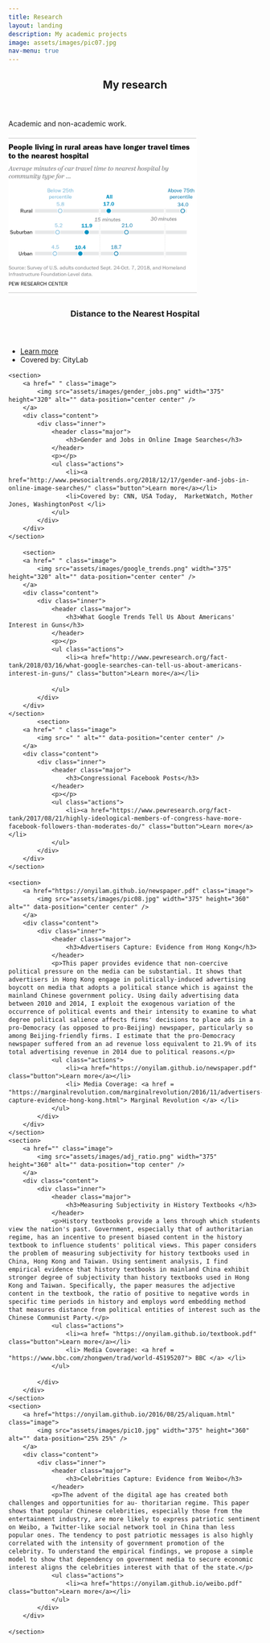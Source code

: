 ```yaml
---
title: Research
layout: landing
description: My academic projects
image: assets/images/pic07.jpg
nav-menu: true
---
```


<!-- Main -->
<div id="main">

<!-- One -->
<section id="one">
	<div class="inner">
		<header class="major">
			<h2>My research</h2>
		</header>
		<p>  Academic and non-academic work.</p>
	</div>
</section>

<!-- Two -->
<section id="two" class="spotlights">
	<section>
		<a href=" " class="image">
			<img src="assets/images/hospital.png" width="375" height="320" alt="" data-position="center center" />
		</a>
		<div class="content">
			<div class="inner">
				<header class="major">
					<h3>Distance to the Nearest Hospital</h3>
				</header>
				<p></p>
				<ul class="actions">
					<li><a href="http://www.pewresearch.org/fact-tank/2018/12/12/how-far-americans-live-from-the-closest-hospital-differs-by-community-type/" class="button">Learn more</a></li>
					<li>Covered by: CityLab</li>
				</ul>
			</div>
		</div>
	</section>
	
	<section>
		<a href=" " class="image">
			<img src="assets/images/gender_jobs.png" width="375" height="320" alt="" data-position="center center" />
		</a>
		<div class="content">
			<div class="inner">
				<header class="major">
					<h3>Gender and Jobs in Online Image Searches</h3>
				</header>
				<p></p>
				<ul class="actions">
					<li><a href="http://www.pewsocialtrends.org/2018/12/17/gender-and-jobs-in-online-image-searches/" class="button">Learn more</a></li>
					<li>Covered by: CNN, USA Today,  MarketWatch, Mother Jones, WashingtonPost </li>
				</ul>
			</div>
		</div>
	</section>
	
		<section>
		<a href=" " class="image">
			<img src="assets/images/google_trends.png" width="375" height="320" alt="" data-position="center center" />
		</a>
		<div class="content">
			<div class="inner">
				<header class="major">
					<h3>What Google Trends Tell Us About Americans' Interest in Guns</h3>
				</header>
				<p></p>
				<ul class="actions">
					<li><a href="http://www.pewresearch.org/fact-tank/2018/03/16/what-google-searches-can-tell-us-about-americans-interest-in-guns/" class="button">Learn more</a></li>
					
				</ul>
			</div>
		</div>
	</section>
			<section>
		<a href=" " class="image">
			<img src=" " alt="" data-position="center center" />
		</a>
		<div class="content">
			<div class="inner">
				<header class="major">
					<h3>Congressional Facebook Posts</h3>
				</header>
				<p></p>
				<ul class="actions">
					<li><a href="https://www.pewresearch.org/fact-tank/2017/08/21/highly-ideological-members-of-congress-have-more-facebook-followers-than-moderates-do/" class="button">Learn more</a></li>
				</ul>
			</div>
		</div>
	</section>
	
	<section>
		<a href="https://onyilam.github.io/newspaper.pdf" class="image">
			<img src="assets/images/pic08.jpg" width="375" height="360" alt="" data-position="center center" />
		</a>
		<div class="content">
			<div class="inner">
				<header class="major">
					<h3>Advertisers Capture: Evidence from Hong Kong</h3>
				</header>
				<p>This paper provides evidence that non-coercive political pressure on the media can be substantial. It shows that advertisers in Hong Kong engage in politically-induced advertising boycott on media that adopts a political stance which is against the mainland Chinese government policy. Using daily advertising data between 2010 and 2014, I exploit the exogenous variation of the occurrence of political events and their intensity to examine to what degree political salience affects firms' decisions to place ads in a pro-Democracy (as opposed to pro-Beijing) newspaper, particularly so among Beijing-friendly firms. I estimate that the pro-Democracy newspaper suffered from an ad revenue loss equivalent to 21.9% of its total advertising revenue in 2014 due to political reasons.</p>
				<ul class="actions">
					<li><a href="https://onyilam.github.io/newspaper.pdf" class="button">Learn more</a></li>
					<li> Media Coverage: <a href = "https://marginalrevolution.com/marginalrevolution/2016/11/advertisers-capture-evidence-hong-kong.html"> Marginal Revolution </a> </li>
				</ul>
			</div>
		</div>
	</section>
	<section>
		<a href="" class="image">
			<img src="assets/images/adj_ratio.png" width="375" height="360" alt="" data-position="top center" />
		</a>
		<div class="content">
			<div class="inner">
				<header class="major">
					<h3>Measuring Subjectivity in History Textbooks </h3>
				</header>
				<p>History textbooks provide a lens through which students view the nation's past. Government, especially that of authoritarian regime, has an incentive to present biased content in the history textbook to influence students' political views. This paper considers the problem of measuring subjectivity for history textbooks used in China, Hong Kong and Taiwan. Using sentiment analysis, I find empirical evidence that history textbooks in mainland China exhibit stronger degree of subjectivity than history textbooks used in Hong Kong and Taiwan. Specifically, the paper measures the adjective content in the textbook, the ratio of positive to negative words in specific time periods in history and employs word embedding method that measures distance from political entities of interest such as the Chinese Communist Party.</p>
				<ul class="actions">
					<li><a href= "https://onyilam.github.io/textbook.pdf" class="button">Learn more</a></li>
					<li> Media Coverage: <a href = "https://www.bbc.com/zhongwen/trad/world-45195207"> BBC </a> </li>
				</ul>
				
			</div>
		</div>
	</section>
	<section>
		<a href="https://onyilam.github.io/2016/08/25/aliquam.html" class="image">
			<img src="assets/images/pic10.jpg" width="375" height="360" alt="" data-position="25% 25%" />
		</a>
		<div class="content">
			<div class="inner">
				<header class="major">
					<h3>Celebrities Capture: Evidence from Weibo</h3>
				</header>
				<p>The advent of the digital age has created both challenges and opportunities for au- thoritarian regime. This paper shows that popular Chinese celebrities, especially those from the entertainment industry, are more likely to express patriotic sentiment on Weibo, a Twitter-like social network tool in China than less popular ones. The tendency to post patriotic messages is also highly correlated with the intensity of government promotion of the celebrity. To understand the empirical findings, we propose a simple model to show that dependency on government media to secure economic interest aligns the celebrities interest with that of the state.</p>
				<ul class="actions">
					<li><a href="https://onyilam.github.io/weibo.pdf" class="button">Learn more</a></li>
				</ul>
			</div>
		</div>
		
	</section>
	
</section>

<!-- Three -->


</div>
